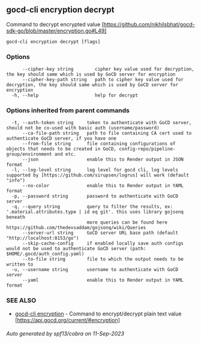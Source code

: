 ## gocd-cli encryption decrypt

Command to decrypt encrypted value [https://github.com/nikhilsbhat/gocd-sdk-go/blob/master/encryption.go#L49]

```
gocd-cli encryption decrypt [flags]
```

### Options

```
      --cipher-key string        cipher key value used for decryption, the key should same which is used by GoCD server for encryption
      --cipher-key-path string   path to cipher key value used for decryption, the key should same which is used by GoCD server for encryption
  -h, --help                     help for decrypt
```

### Options inherited from parent commands

```
  -t, --auth-token string     token to authenticate with GoCD server, should not be co-used with basic auth (username/password)
      --ca-file-path string   path to file containing CA cert used to authenticate GoCD server, if you have one
      --from-file string      file containing configurations of objects that needs to be created in GoCD, config-repo/pipeline-group/environment and etc.
      --json                  enable this to Render output in JSON format
  -l, --log-level string      log level for gocd cli, log levels supported by [https://github.com/sirupsen/logrus] will work (default "info")
      --no-color              enable this to Render output in YAML format
  -p, --password string       password to authenticate with GoCD server
  -q, --query string          query to filter the results, ex: '.material.attributes.type | id eq git'. this uses library gojsonq beneath
                              more queries can be found here https://github.com/thedevsaddam/gojsonq/wiki/Queries
      --server-url string     GoCD server URL base path (default "http://localhost:8153/go")
      --skip-cache-config     if enabled locally save auth configs would not be used to authenticate GoCD server (path: $HOME/.gocd/auth_config.yaml)
      --to-file string        file to which the output needs to be written to
  -u, --username string       username to authenticate with GoCD server
      --yaml                  enable this to Render output in YAML format
```

### SEE ALSO

* [gocd-cli encryption](gocd-cli_encryption.md)	 - Command to encrypt/decrypt plain text value [https://api.gocd.org/current/#encryption]

###### Auto generated by spf13/cobra on 11-Sep-2023
